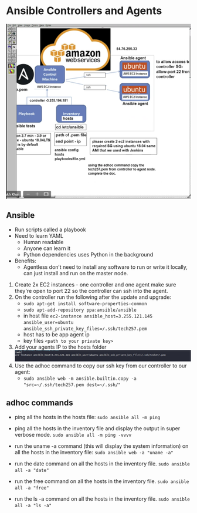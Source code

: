# Ansible Controllers and Agents

![alt text](images/diagram-ansible.png)

## Ansible

- Run scripts called a playbook
- Need to learn YAML
    - Human readable
    - Anyone can learn it
    - Python dependencies uses Python in the background
- Benefits:
    - Agentless don’t need to install any software to run or write it locally, can just install and run on the master node.

1. Create 2x EC2 instances - one controller and one agent make sure they're open to port 22 so the controller can ssh into the agent.
2. On the controller run the following after the update and upgrade:
   - `sudo apt-get install software-properties-common`
   - `sudo apt-add-repository ppa:ansible/ansible`
   - in host file `ec2-instance ansible_host=3.255.121.145 ansible_user=ubuntu ansible_ssh_private_key_files=/.ssh/tech257.pem`
    - host has to be app agent ip
    - key files `<path to your private key>`
3. Add your agents IP to the hosts folder
    ![alt text](images/ip-structure.png)
4. Use the adhoc command to copy our ssh key from our controller to our agent:
    - `sudo ansible web -m ansible.builtin.copy -a "src=~/.ssh/tech257.pem dest=~/.ssh/"`

## adhoc commands
- ping all the hosts in the hosts file:
    `sudo ansible all -m ping`

- ping all the hosts in the inventory file and display the output in super verbose mode.
    `sudo ansible all -m ping -vvvv`

- run the uname -a command (this will display the system information) on all the hosts in the inventory file:
    `sudo ansible web -a "uname -a"`

- run the date command on all the hosts in the inventory file.
    `sudo ansible all -a "date"`

- run the free command on all the hosts in the inventory file.
    `sudo ansible all -a "free"`

- run the ls -a command on all the hosts in the inventory file.
    `sudo ansible all -a "ls -a"`